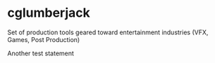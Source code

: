 # cglumberjack
Set of production tools geared toward entertainment industries (VFX, Games, Post Production)

Another test statement